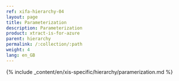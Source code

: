```yaml
---
ref: xifa-hierarchy-04
layout: page
title: Parameterization
description: Parameterization
product: xtract-is-for-azure
parent: hierarchy
permalink: /:collection/:path
weight: 4
lang: en_GB
---
```


{% include _content/en/xis-specific/hierarchy/paramerization.md  %}
